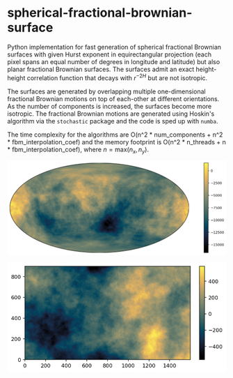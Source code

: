# spherical-fractional-brownian-surface

Python implementation for fast generation of spherical fractional Brownian surfaces with given Hurst exponent in
equirectangular projection (each pixel spans an equal number of degrees in longitude
and latitude) but also planar fractional Brownian surfaces. The surfaces admit an exact height-height correlation function that decays with $r^{-2H}$
but are not isotropic.

The surfaces are generated by overlapping multiple one-dimensional fractional Brownian motions on top of each-other at different orientations.
As the number of components is increased, the surfaces become more isotropic. The fractional Brownian motions are generated using Hoskin's algorithm via the `stochastic` package and the code is sped up with `numba`.

The time complexity for the algorithms are O(n^2 * num\_components + n^2 * fbm\_interpolation\_coef) and the memory footprint is O(n^2 * n\_threads + n * fbm\_interpolation\_coef), where $n=\mathrm{max}(n_x, n_y)$.

![](example_spherical_fractional_brownian_surface.png)

![](example_planar_fractional_brownian_surface.png)